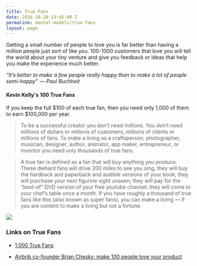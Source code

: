 ```yaml
---
title: True Fans
date: 2016-10-20 13:45:00 Z
permalink: mental-models/true-fans
layout: page
---
```


Getting a small number of people to love you is far better than having a million people just sort of like you. 100-1000 customers that love you will tell the world about your tiny venture and give you feedback or ideas that help you make the experience much better.

*“It’s better to make a few people really happy than to make a lot of people semi-happy”  — Paul Buchheit*

#### Kevin Kelly's 100 True Fans

If you keep the full $100 of each true fan, then you need only 1,000 of them to earn $100,000 per year.

> To be a successful creator you don’t need millions. You don’t need millions of dollars or millions of customers, millions of clients or millions of fans. To make a living as a craftsperson, photographer, musician, designer, author, animator, app maker, entrepreneur, or inventor you need only thousands of true fans.

> A true fan is defined as a fan that will buy anything you produce. These diehard fans will drive 200 miles to see you sing; they will buy the hardback and paperback and audible versions of your book; they will purchase your next figurine sight unseen; they will pay for the “best-of” DVD version of your free youtube channel; they will come to your chef’s table once a month. If you have roughly a thousand of true fans like this (also known as super fans), you can make a living — if you are content to make a living but not a fortune.

![](https://kk.org/mt-files/thetechnium-mt/TrueFans-1.jpg)

### Links on True Fans

* [1,000 True Fans](https://kk.org/thetechnium/1000-true-fans/)

* [Airbnb co-founder Brian Chesky: make 100 people love your product](https://www.techinasia.com/airbnb-co-founder-brian-chesky-make-100-people-love-product)